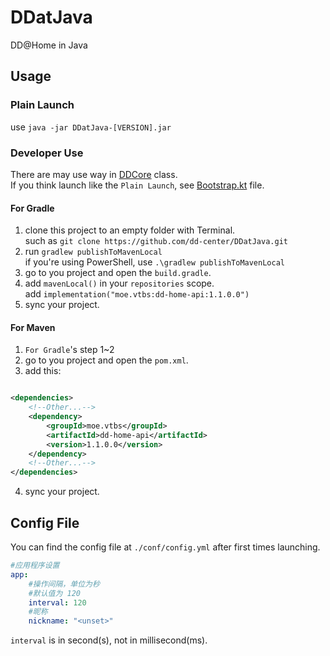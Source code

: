 # DDatJava

DD@Home in Java

## Usage

### Plain Launch

use `java -jar DDatJava-[VERSION].jar`

### Developer Use

There are may use way in [DDCore](src/main/kotlin/moe/vtbs/DDCore.kt) class.  
If you think launch like the `Plain Launch`, see [Bootstrap.kt](src/main/kotlin/moe/vtbs/Bootstrap.kt) file.

#### For Gradle

1. clone this project to an empty folder with Terminal.  
   such as `git clone https://github.com/dd-center/DDatJava.git`
2. run `gradlew publishToMavenLocal`  
   if you're using PowerShell, use `.\gradlew publishToMavenLocal`
3. go to you project and open the `build.gradle`.
4. add `mavenLocal()` in your `repositories` scope.  
   add `implementation("moe.vtbs:dd-home-api:1.1.0.0")`
5. sync your project.

#### For Maven

1. `For Gradle`'s step 1~2
2. go to you project and open the `pom.xml`.
3. add this:

```xml

<dependencies>
    <!--Other...-->
    <dependency>
        <groupId>moe.vtbs</groupId>
        <artifactId>dd-home-api</artifactId>
        <version>1.1.0.0</version>
    </dependency>
    <!--Other...-->
</dependencies>
```

4. sync your project.

## Config File

You can find the config file at `./conf/config.yml` after first times launching.

```yaml
#应用程序设置
app:
    #操作间隔，单位为秒
    #默认值为 120
    interval: 120
    #昵称
    nickname: "<unset>"
```

`interval` is in second(s), not in millisecond(ms).
